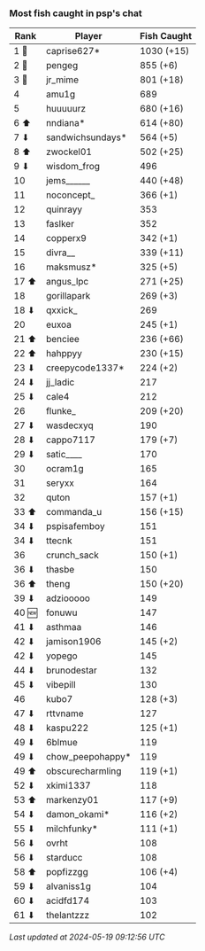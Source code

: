 ### Most fish caught in psp's chat
| Rank | Player | Fish Caught |
|------|--------|-----------|
| 1 🥇  | caprise627* | 1030 (+15) |
| 2 🥈  | pengeg | 855 (+6) |
| 3 🥉  | jr_mime | 801 (+18) |
| 4  | amu1g | 689 |
| 5  | huuuuurz | 680 (+16) |
| 6 ⬆ | nndiana* | 614 (+80) |
| 7 ⬇ | sandwichsundays* | 564 (+5) |
| 8 ⬆ | zwockel01 | 502 (+25) |
| 9 ⬇ | wisdom_frog | 496 |
| 10  | jems______ | 440 (+48) |
| 11  | noconcept_ | 366 (+1) |
| 12  | quinrayy | 353 |
| 13  | faslker | 352 |
| 14  | copperx9 | 342 (+1) |
| 15  | divra__ | 339 (+11) |
| 16  | maksmusz* | 325 (+5) |
| 17 ⬆ | angus_lpc | 271 (+25) |
| 18  | gorillapark | 269 (+3) |
| 18 ⬇ | qxxick_ | 269 |
| 20  | euxoa | 245 (+1) |
| 21 ⬆ | benciee | 236 (+66) |
| 22 ⬆ | hahppyy | 230 (+15) |
| 23 ⬇ | creepycode1337* | 224 (+2) |
| 24 ⬇ | jj_ladic | 217 |
| 25 ⬇ | cale4 | 212 |
| 26  | flunke_ | 209 (+20) |
| 27 ⬇ | wasdecxyq | 190 |
| 28 ⬇ | cappo7117 | 179 (+7) |
| 29 ⬇ | satic____ | 170 |
| 30  | ocram1g | 165 |
| 31  | seryxx | 164 |
| 32  | quton | 157 (+1) |
| 33 ⬆ | commanda_u | 156 (+15) |
| 34 ⬇ | pspisafemboy | 151 |
| 34 ⬇ | ttecnk | 151 |
| 36  | crunch_sack | 150 (+1) |
| 36 ⬇ | thasbe | 150 |
| 36 ⬆ | theng | 150 (+20) |
| 39 ⬇ | adziooooo | 149 |
| 40 🆕 | fonuwu | 147 |
| 41 ⬇ | asthmaa | 146 |
| 42 ⬇ | jamison1906 | 145 (+2) |
| 42 ⬇ | yopego | 145 |
| 44 ⬇ | brunodestar | 132 |
| 45 ⬇ | vibepill | 130 |
| 46  | kubo7 | 128 (+3) |
| 47 ⬇ | rttvname | 127 |
| 48 ⬇ | kaspu222 | 125 (+1) |
| 49 ⬇ | 6blmue | 119 |
| 49 ⬇ | chow_peepohappy* | 119 |
| 49 ⬆ | obscurecharmling | 119 (+1) |
| 52 ⬇ | xkimi1337 | 118 |
| 53 ⬆ | markenzy01 | 117 (+9) |
| 54 ⬇ | damon_okami* | 116 (+2) |
| 55 ⬇ | milchfunky* | 111 (+1) |
| 56 ⬇ | ovrht | 108 |
| 56 ⬇ | starducc | 108 |
| 58 ⬆ | popfizzgg | 106 (+4) |
| 59 ⬇ | alvaniss1g | 104 |
| 60 ⬇ | acidfd174 | 103 |
| 61 ⬇ | thelantzzz | 102 |

_Last updated at 2024-05-19 09:12:56 UTC_